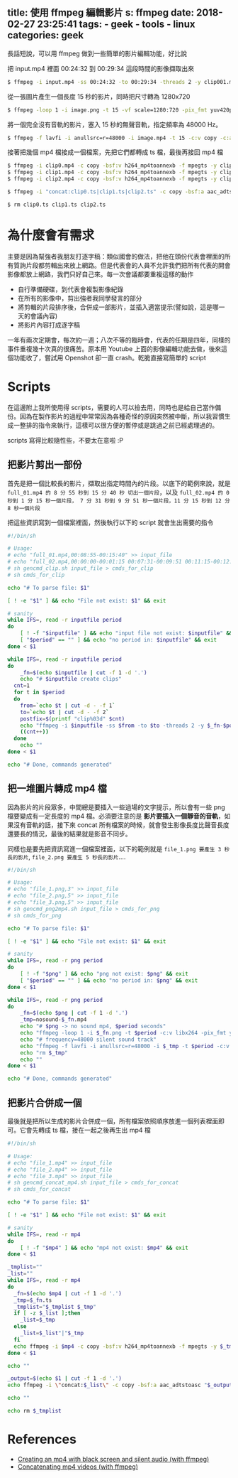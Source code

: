 title: 使用 ffmpeg 編輯影片
s: ffmpeg
date: 2018-02-27 23:25:41
tags:
    - geek
    - tools
    - linux
categories: geek
---

長話短說，可以用 ffmpeg 做到一些簡單的影片編輯功能，好比說

把 input.mp4 裡面 00:24:32 到 00:29:34 這段時間的影像擷取出來

```bash
$ ffmpeg -i input.mp4 -ss 00:24:32 -to 00:29:34 -threads 2 -y clip001.mp4
```

從一張圖片產生一個長度 15 秒的影片，同時把尺寸轉為 1280x720

```bash
$ ffmpeg -loop 1 -i image.png -t 15 -vf scale=1280:720 -pix_fmt yuv420p -y image.mp4
```

將一個完全沒有音軌的影片，塞入 15 秒的無聲音軌，指定頻率為 48000 Hz。

```bash
$ ffmpeg -f lavfi -i anullsrc=r=48000 -i image.mp4 -t 15 -c:v copy -c:a aac  -y silent.mp4
```

接著把幾個 mp4 檔接成一個檔案，先把它們都轉成 ts 檔，最後再接回 mp4 檔

```bash
$ ffmpeg -i clip0.mp4 -c copy -bsf:v h264_mp4toannexb -f mpegts -y clip0.ts
$ ffmpeg -i clip1.mp4 -c copy -bsf:v h264_mp4toannexb -f mpegts -y clip1.ts
$ ffmpeg -i clip2.mp4 -c copy -bsf:v h264_mp4toannexb -f mpegts -y clip2.ts

$ ffmpeg -i "concat:clip0.ts|clip1.ts|clip2.ts" -c copy -bsf:a aac_adtstoasc -y output.mp4

$ rm clip0.ts clip1.ts clip2.ts
```

<!-- more -->

# 為什麼會有需求

主要是因為幫強者我朋友打逐字稿：類似國會的做法，把他在頭份代表會裡面的所有質詢片段都剪輯出來放上網路。但是代表會的人員不允許我們把所有代表的開會影像都放上網路，我們只好自己來。每一次會議都要重複這樣的動作

* 自行準備硬碟，到代表會複製影像紀錄
* 在所有的影像中，剪出強者我同學發言的部分
* 將剪輯的片段排序後，合併成一部影片，並插入適當提示(譬如說，這是哪一天的會議內容)
* 將影片內容打成逐字稿

一年有兩次定期會，每次約一週；八次不等的臨時會，代表的任期是四年，同樣的事件重複幾十次真的很痛苦。原本用 Youtube 上面的影像編輯功能去做，後來這個功能收了，嘗試用 Openshot 卻一直 crash。乾脆直接寫簡單的 script

# Scripts

在這邊附上我所使用得 scripts，需要的人可以撿去用，同時也是給自己當作備份。因為在製作影片的過程中常常因為各種奇怪的原因突然被中斷，所以我習慣生成一整排的指令來執行，這樣可以很方便的暫停或是跳過之前已經處理過的。

scripts 寫得比較隨性些，不要太在意啦 :P

## 把影片剪出一部份

首先是把一個比較長的影片，擷取出指定時間內的片段。以底下的範例來說，就是 `full_01.mp4 的 8 分 55 秒到 15 分 40 秒 切出一個片段`，以及 `full_02.mp4 的 0 秒到 1 分 15 秒一個片段， 7 分 31 秒到 9 分 51 秒一個片段，11 分 15 秒到 12 分 8 秒一個片段`

把這些資訊寫到一個檔案裡面，然後執行以下的 script 就會生出需要的指令

```bash
#!/bin/sh

# Usage:
# echo "full_01.mp4,00:08:55-00:15:40" >> input_file
# echo "full_02.mp4,00:00:00-00:01:15 00:07:31-00:09:51 00:11:15-00:12:08" >> input_file
# sh gencmd_clip.sh input_file > cmds_for_clip
# sh cmds_for_clip

echo "# To parse file: $1"

[ ! -e "$1" ] && echo "File not exist: $1" && exit

# sanity
while IFS=, read -r inputfile period
do
	[ ! -f "$inputfile" ] && echo "input file not exist: $inputfile" && exit
	[ "$period" == "" ] && echo "no period in: $inputfile" && exit
done < $1

while IFS=, read -r inputfile period
do
	_fn=$(echo $inputfile | cut -f 1 -d '.')
	echo "# $inputfile create clips"
  cnt=1
  for t in $period
  do
    from=`echo $t | cut -d - -f 1`
    to=`echo $t | cut -d - -f 2`
    postfix=$(printf "clip%03d" $cnt)
    echo "ffmpeg -i $inputfile -ss $from -to $to -threads 2 -y $_fn-$postfix.mp4"
    ((cnt++))
  done
	echo ""
done < $1

echo "# Done, commands generated"
```

## 把一堆圖片轉成 mp4 檔

因為影片的片段眾多，中間總是要插入一些過場的文字提示，所以會有一些 png 檔要變成有一定長度的 mp4 檔。必須要注意的是 **影片要插入一個靜音的音軌**，如果沒有音軌的話，接下來 concat 所有檔案的時候，就會發生影像長度比聲音長度還要長的情況，最後的結果就是影音不同步。

同樣也是要先把資訊寫進一個檔案裡面，以下的範例就是 `file_1.png 要產生 3 秒長的影片`, `file_2.png 要產生 5 秒長的影片`....

```bash
#!/bin/sh

# Usage:
# echo "file_1.png,3" >> input_file
# echo "file_2.png,5" >> input_file
# echo "file_3.png,5" >> input_file
# sh gencmd_png2mp4.sh input_file > cmds_for_png
# sh cmds_for_png

echo "# To parse file: $1"

[ ! -e "$1" ] && echo "File not exist: $1" && exit

# sanity
while IFS=, read -r png period
do
	[ ! -f "$png" ] && echo "png not exist: $png" && exit
	[ "$period" == "" ] && echo "no period in: $png" && exit
done < $1

while IFS=, read -r png period
do
	_fn=$(echo $png | cut -f 1 -d '.')
	_tmp=nosound-$_fn.mp4
	echo "# $png -> no sound mp4, $period seconds"
	echo "ffmpeg -loop 1 -i $_fn.png -t $period -c:v libx264 -pix_fmt yuv420p -y $_tmp"
	echo "# frequency=48000 silent sound track"
	echo "ffmpeg -f lavfi -i anullsrc=r=48000 -i $_tmp -t $period -c:v copy -c:a aac  -y $_fn.mp4"
	echo "rm $_tmp"
	echo ""
done < $1

echo "# Done, commands generated"
```

## 把影片合併成一個

最後就是把所以生成的影片合併成一個，所有檔案依照順序放進一個列表裡面即可。它會先轉成 ts 檔，接在一起之後再生出 mp4 檔

```bash
#!/bin/sh

# Usage:
# echo "file_1.mp4" >> input_file
# echo "file_2.mp4" >> input_file
# echo "file_3.mp4" >> input_file
# sh gencmd_concat_mp4.sh input_file > cmds_for_concat
# sh cmds_for_concat

echo "# To parse file: $1"

[ ! -e "$1" ] && echo "File not exist: $1" && exit

# sanity
while IFS=, read -r mp4
do
	[ ! -f "$mp4" ] && echo "mp4 not exist: $mp4" && exit
done < $1

_tmplist=""
_list=""
while IFS=, read -r mp4
do
  _fn=$(echo $mp4 | cut -f 1 -d '.')
  _tmp=$_fn.ts
  _tmplist="$_tmplist $_tmp"
  if [ -z $_list ];then
    _list=$_tmp
  else
    _list=$_list"|"$_tmp
  fi
  echo ffmpeg -i $mp4 -c copy -bsf:v h264_mp4toannexb -f mpegts -y $_tmp
done < $1

echo ""

_output=$(echo $1 | cut -f 1 -d '.')
echo ffmpeg -i \"concat:$_list\" -c copy -bsf:a aac_adtstoasc "$_output""-concat.mp4"

echo ""

echo rm $_tmplist
```

# References

* [Creating an mp4 with black screen and silent audio (with ffmpeg)](https://yeupou.wordpress.com/2016/01/21/create-an-mp4-with-black-screen-and-silent-audio-with-ffmpeg/)
* [Concatenating mp4 videos (with ffmpeg)](https://yeupou.wordpress.com/2016/01/13/concatenate-mp4-videos-with-ffmpeg/)


